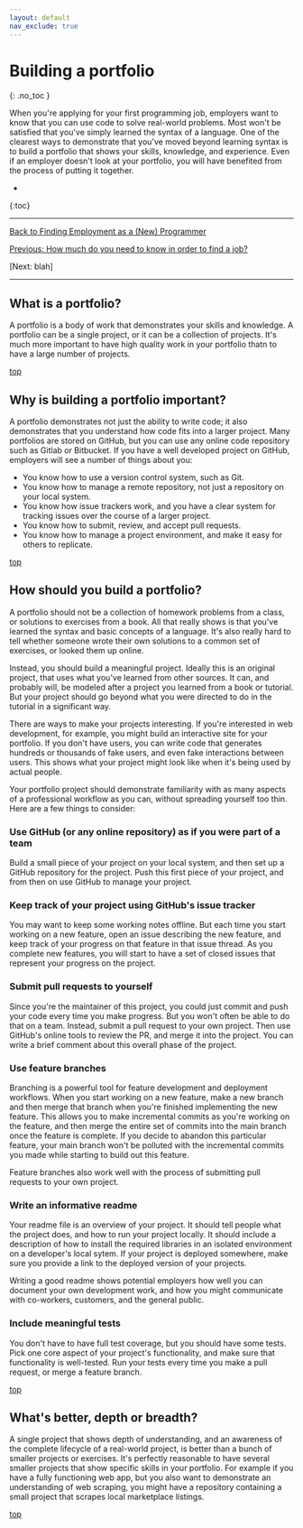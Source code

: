 ```yaml
---
layout: default
nav_exclude: true
---
```


# Building a portfolio
{: .no_toc }

When you're applying for your first programming job, employers want to know that you can use code to solve real-world problems. Most won't be satisfied that you've simply learned the syntax of a language. One of the clearest ways to demonstrate that you've moved beyond learning syntax is to build a portfolio that shows your skills, knowledge, and experience. Even if an employer doesn't look at your portfolio, you will have benefited from the process of putting it together.

* 
{:toc}

---

[Back to Finding Employment as a (New) Programmer](../../finding_employment/)

[Previous: How much do you need to know in order to find a job?](../what_learn/)

[Next: blah]

---

## What is a portfolio?

A portfolio is a body of work that demonstrates your skills and knowledge. A portfolio can be a single project, or it can be a collection of projects. It's much more important to have high quality work in your portfolio thatn to have a large number of projects.

[top](#top)

## Why is building a portfolio important?

A portfolio demonstrates not just the ability to write code; it also demonstrates that you understand how code fits into a larger project. Many portfolios are stored on GitHub, but you can use any online code repository such as Gitlab or Bitbucket. If you have a well developed project on GitHub, employers will see a number of things about you:

- You know how to use a version control system, such as Git.
- You know how to manage a remote repository, not just a repository on your local system.
- You know how issue trackers work, and you have a clear system for tracking issues over the course of a larger project.
- You know how to submit, review, and accept pull requests.
- You know how to manage a project environment, and make it easy for others to replicate.

[top](#top)

## How should you build a portfolio?

A portfolio should not be a collection of homework problems from a class, or solutions to exercises from a book. All that really shows is that you've learned the syntax and basic concepts of a language. It's also really hard to tell whether someone wrote their own solutions to a common set of exercises, or looked them up online.

Instead, you should build a meaningful project. Ideally this is an original project, that uses what you've learned from other sources. It can, and probably will, be modeled after a project you learned from a book or tutorial. But your project should go beyond what you were directed to do in the tutorial in a significant way.

There are ways to make your projects interesting. If you're interested in web development, for example, you might build an interactive site for your portfolio. If you don't have users, you can write code that generates hundreds or thousands of fake users, and even fake interactions between users. This shows what your project might look like when it's being used by actual people.

Your portfolio project should demonstrate familiarity with as many aspects of a professional workflow as you can, without spreading yourself too thin. Here are a few things to consider:

### Use GitHub (or any online repository) as if you were part of a team

  Build a small piece of your project on your local system, and then set up a GitHub repository for the project. Push this first piece of your project, and from then on use GitHub to manage your project.

### Keep track of your project using GitHub's issue tracker

  You may want to keep some working notes offline. But each time you start working on a new feature, open an issue describing the new feature, and keep track of your progress on that feature in that issue thread. As you complete new features, you will start to have a set of closed issues that represent your progress on the project.

### Submit pull requests to yourself

  Since you're the maintainer of this project, you could just commit and push your code every time you make progress. But you won't often be able to do that on a team. Instead, submit a pull request to your own project. Then use GitHub's online tools to review the PR, and merge it into the project. You can write a brief comment about this overall phase of the project.

### Use feature branches

  Branching is a powerful tool for feature development and deployment workflows. When you start working on a new feature, make a new branch and then merge that branch when you're finished implementing the new feature. This allows you to make incremental commits as you're working on the feature, and then merge the entire set of commits into the main branch once the feature is complete. If you decide to abandon this particular feature, your main branch won't be polluted with the incremental commits you made while starting to build out this feature.

  Feature branches also work well with the process of submitting pull requests to your own project.

### Write an informative readme

  Your readme file is an overview of your project. It should tell people what the project does, and how to run your project locally. It should include a description of how to install the required libraries in an isolated environment on a developer's local sytem. If your project is deployed somewhere, make sure you provide a link to the deployed version of your projects.

  Writing a good readme shows potential employers how well you can document your own development work, and how you might communicate with co-workers, customers, and the general public.

### Include meaningful tests

  You don't have to have full test coverage, but you should have some tests. Pick one core aspect of your project's functionality, and make sure that functionality is well-tested. Run your tests every time you make a pull request, or merge a feature branch.

[top](#top)

## What's better, depth or breadth?

A single project that shows depth of understanding, and an awareness of the complete lifecycle of a real-world project, is better than a bunch of smaller projects or exercises. It's perfectly reasonable to have several smaller projects that show specific skills in your portfolio. For example if you have a fully functioning web app, but you also want to demonstrate an understanding of web scraping, you might have a repository containing a small project that scrapes local marketplace listings.

[top](#top)